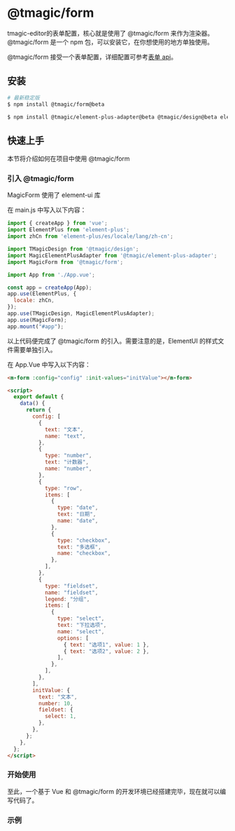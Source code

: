 # @tmagic/form

tmagic-editor的表单配置，核心就是使用了 @tmagic/form 来作为渲染器。@tmagic/form 是一个 npm 包，可以安装它，在你想使用的地方单独使用。

@tmagic/form 接受一个表单配置，详细配置可参考[表单 api](../../api/form/form-props.md)。

## 安装

```bash
# 最新稳定版
$ npm install @tmagic/form@beta
```

```bash
$ npm install @tmagic/element-plus-adapter@beta @tmagic/design@beta element-plus -S
```

## 快速上手

本节将介绍如何在项目中使用 @tmagic/form

### 引入 @tmagic/form

MagicForm 使用了 element-ui 库

在 main.js 中写入以下内容：

```javascript
import { createApp } from 'vue';
import ElementPlus from 'element-plus';
import zhCn from 'element-plus/es/locale/lang/zh-cn';

import TMagicDesign from '@tmagic/design';
import MagicElementPlusAdapter from '@tmagic/element-plus-adapter';
import MagicForm from '@tmagic/form';

import App from './App.vue';

const app = createApp(App);
app.use(ElementPlus, {
  locale: zhCn,
});
app.use(TMagicDesign, MagicElementPlusAdapter);
app.use(MagicForm);
app.mount("#app");
```


以上代码便完成了 @tmagic/form 的引入。需要注意的是，ElementUI 的样式文件需要单独引入。

在 App.Vue 中写入以下内容：

```html
<m-form :config="config" :init-values="initValue"></m-form>

<script>
  export default {
    data() {
      return {
        config: [
          {
            text: "文本",
            name: "text",
          },
          {
            type: "number",
            text: "计数器",
            name: "number",
          },
          {
            type: "row",
            items: [
              {
                type: "date",
                text: "日期",
                name: "date",
              },
              {
                type: "checkbox",
                text: "多选框",
                name: "checkbox",
              },
            ],
          },
          {
            type: "fieldset",
            name: "fieldset",
            legend: "分组",
            items: [
              {
                type: "select",
                text: "下拉选项",
                name: "select",
                options: [
                  { text: "选项1", value: 1 },
                  { text: "选项2", value: 2 },
                ],
              },
            ],
          },
        ],
        initValue: {
          text: "文本",
          number: 10,
          fieldset: {
            select: 1,
          },
        },
      };
    },
  };
</script>
```

### 开始使用

至此，一个基于 Vue 和 @tmagic/form 的开发环境已经搭建完毕，现在就可以编写代码了。

### 示例

<demo-block type="form" :config="[{
  text: '文本',
  name: 'text'
}, {
  type: 'number',
  text: '计数器',
  name: 'number'
}, {
  type: 'row',
  items: [{
    type: 'date',
    text: '日期',
    name: 'date'
  }, {
    type: 'checkbox',
    text: '多选框',
    name: 'checkbox'
  }]
}, {
  type: 'fieldset',
  name: 'fieldset',
  legend: '分组',
  items: [{
    type: 'select',
    text: '下拉选项',
    name: 'select',
    options: [
      { text: '选项1', value: 1 },
      { text: '选项2', value: 2 }
    ]
  }]
}]">
</demo-block>
